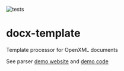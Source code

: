 ![tests](https://github.com/geocurly/docx-template/workflows/tests/badge.svg?branch=main)
# docx-template
Template processor for OpenXML documents

See parser [demo website](http://194.67.108.101/) and [demo code](https://github.com/geocurly/docx-template-demo)
